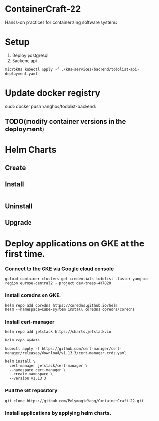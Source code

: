 # ContainerCraft-22
Hands-on practices for containerizing software systems

# Setup
1. Deploy postgresql
2. Backend api
```
microk8s kubectl apply -f ./k8s-services/backend/todolist-api-deployment.yaml
```

# Update docker registry
sudo docker push yanghoo/todolist-backend:<tag>

## TODO(modify container versions in the deployment)

# Helm Charts

## Create


## Install
```

```

## Uninstall

## Upgrade

# Deploy applications on GKE at the first time.
### Connect to the GKE via Google cloud console
```
gcloud container clusters get-credentials todolist-cluster-yanghoo --region europe-central2 --project dev-trees-407820
```

### Install coredns on GKE.
```
helm repo add coredns https://coredns.github.io/helm
helm --namespace=kube-system install coredns coredns/coredns
```

### Install cert-manager
```
helm repo add jetstack https://charts.jetstack.io

helm repo update

kubectl apply -f https://github.com/cert-manager/cert-manager/releases/download/v1.13.3/cert-manager.crds.yaml

helm install \
  cert-manager jetstack/cert-manager \
  --namespace cert-manager \
  --create-namespace \
  --version v1.13.3
```

### Pull the Git repository
```
git clone https://github.com/PolymagicYang/ContainerCraft-22.git
```

### Install applications by applying helm charts.
```
```
